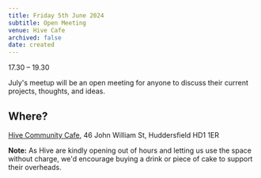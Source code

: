 ```yaml
---
title: Friday 5th June 2024
subtitle: Open Meeting
venue: Hive Cafe
archived: false
date: created
---
```


17.30 – 19.30

July's meetup will be an open meeting for anyone to discuss their current projects, thoughts, and ideas.


## Where?

[Hive Community Cafe](https://www.hivecommunity.org.uk/), 46 John William St, Huddersfield HD1 1ER 

**Note:** As Hive are kindly opening out of hours and letting us use the space without charge, we'd encourage buying a drink or piece of cake to support their overheads.
